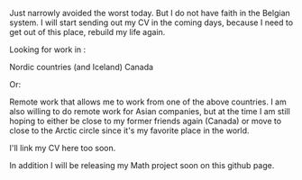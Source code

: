 Just narrowly avoided the worst today. But I do not have faith in the Belgian system.
I will start sending out my CV in the coming days, because I need to get out of this place, rebuild my life again.

Looking for work in :

Nordic countries (and Iceland)
Canada

Or:

Remote work that allows me to work from one of the above countries.
I am also willing to do remote work for Asian companies, but at the time I am still hoping to either be close to my former friends again (Canada) or move to close to the Arctic circle since it's my favorite place in the world.

I'll link my CV here too soon.

In addition I will be releasing my Math project soon on this github page.
